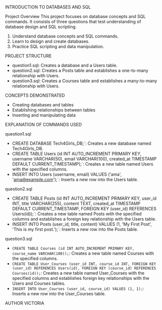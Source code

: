 INTRODUCTION TO DATABASES AND SQL

Project Overview
This project focuses on database concepts and SQL commands. It consists of three questions that test understanding of database design and SQL scripting.
1. Understand database concepts and SQL commands.
2. Learn to design and create databases.
3. Practice SQL scripting and data manipulation.

PROJECT STRUCTURE 
- question1.sql: Creates a database and a Users table.
- question2.sql: Creates a Posts table and establishes a one-to-many relationship with Users.
- question3.sql: Creates a Courses table and establishes a many-to-many relationship with Users.

CONCEPTS DEMONSTRATED 
- Creating databases and tables
- Establishing relationships between tables
- Inserting and manipulating data

EXPLANATION OF COMMANDS USED 

question1.sql
- CREATE DATABASE Tech4Girls_DB;`: Creates a new database named Tech4Girls_DB.
- CREATE TABLE Users (id INT AUTO_INCREMENT PRIMARY KEY, username VARCHAR(50), email VARCHAR(100), created_at TIMESTAMP DEFAULT CURRENT_TIMESTAMP);`: Creates a new table named Users with the specified columns.
- INSERT INTO Users (username, email) VALUES ('ama', 'ama@example.com');`: Inserts a new row into the Users table.

question2.sql
- CREATE TABLE Posts (id INT AUTO_INCREMENT PRIMARY KEY, user_id INT, title VARCHAR(255), content TEXT, created_at TIMESTAMP DEFAULT CURRENT_TIMESTAMP, FOREIGN KEY (user_id) REFERENCES Users(id));`: Creates a new table named Posts with the specified columns and establishes a foreign key relationship with the Users table.
- INSERT INTO Posts (user_id, title, content) VALUES (1, 'My First Post', 'This is my first post.');`: Inserts a new row into the Posts table.

question3.sql
- `CREATE TABLE Courses (id INT AUTO_INCREMENT PRIMARY KEY, course_name VARCHAR(100));`: Creates a new table named Courses with the specified columns.
- `CREATE TABLE User_Courses (user_id INT, course_id INT, FOREIGN KEY (user_id) REFERENCES Users(id), FOREIGN KEY (course_id) REFERENCES Courses(id));`: Creates a new table named User_Courses with the specified columns and establishes foreign key relationships with the Users and Courses tables.
- `INSERT INTO User_Courses (user_id, course_id) VALUES (1, 1);`: Inserts a new row into the User_Courses table.

AUTHOR
VICTORIA 
